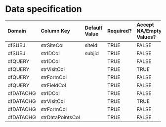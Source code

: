 # Data specification

|**Domain** |**Column Key**   |**Default Value** |**Required?** |**Accept NA/Empty Values?** |**Require Unique Values?** |
|:----------|:----------------|:-----------------|:-------------|:---------------------------|:--------------------------|
|dfSUBJ     |strSiteCol       |siteid            |TRUE          |FALSE                       |FALSE                      |
|dfSUBJ     |strIDCol         |subjid            |TRUE          |FALSE                       |TRUE                       |
|dfQUERY    |strIDCol         |                  |TRUE          |FALSE                       |FALSE                      |
|dfQUERY    |strVisitCol      |                  |TRUE          |TRUE                        |FALSE                      |
|dfQUERY    |strFormCol       |                  |TRUE          |FALSE                       |FALSE                      |
|dfQUERY    |strFieldCol      |                  |TRUE          |FALSE                       |FALSE                      |
|dfDATACHG  |strIDCol         |                  |TRUE          |FALSE                       |FALSE                      |
|dfDATACHG  |strVisitCol      |                  |TRUE          |TRUE                        |FALSE                      |
|dfDATACHG  |strFormCol       |                  |TRUE          |FALSE                       |FALSE                      |
|dfDATACHG  |strDataPointsCol |                  |TRUE          |FALSE                       |FALSE                      |
